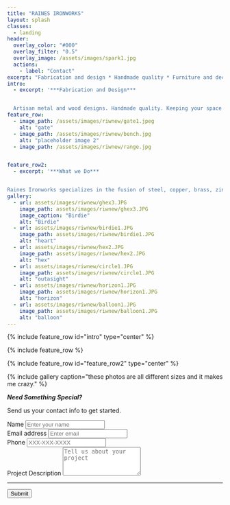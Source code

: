 ```yaml
---
title: "RAINES IRONWORKS"
layout: splash
classes:
  - landing
header:
  overlay_color: "#000"
  overlay_filter: "0.5"
  overlay_image: /assets/images/spark1.jpg
  actions:
    - label: "Contact"
excerpt: "Fabrication and design * Handmade quality * Furniture and decor"
intro:
  - excerpt: '***Fabrication and Design***


  Artisan metal and wood designs. Handmade quality. Keeping your space unique since 2016'
feature_row:
  - image_path: /assets/images/riwnew/gate1.jpeg
    alt: "gate"
  - image_path: /assets/images/riwnew/bench.jpg
    alt: "placeholder image 2"
  - image_path: /assets/images/riwnew/range.jpg


feature_row2:
  - excerpt: '***What we Do***


Raines Ironworks specializes in the fusion of steel, copper, brass, zinc, and wood to take your ideas to the next level. Handmade range hoods, Firescreens, Counters, Sinks, Fire pits, Gates, Doors. Anything you can imagine, Raines Ironworks can build it.'
gallery:
  - url: assets/images/riwnew/ghex3.JPG
    image_path: assets/images/riwnew/ghex3.JPG
    image_caption: "Birdie"
    alt: "Birdie"
  - url: assets/images/riwnew/birdie1.JPG
    image_path: assets/images/riwnew/birdie1.JPG
    alt: "heart"
  - url: assets/images/riwnew/hex2.JPG
    image_path: assets/images/riwnew/hex2.JPG
    alt: "hex"
  - url: assets/images/riwnew/circle1.JPG
    image_path: assets/images/riwnew/circle1.JPG
    alt: "outasight"
  - url: assets/images/riwnew/horizon1.JPG
    image_path: assets/images/riwnew/horizon1.JPG
    alt: "horizon"
  - url: assets/images/riwnew/balloon1.JPG
    image_path: assets/images/riwnew/balloon1.JPG
    alt: "balloon"
---
```


  {% include feature_row id="intro" type="center" %}

  {% include feature_row %}

  {% include feature_row id="feature_row2" type="center" %}

  {% include gallery caption="these photos are all different sizes and it makes me crazy." %}


  ***Need Something Special?***


  Send us your contact info to get started.

  <form action="https://getform.io/f/41b43f92-faa6-4b9c-b046-af5dfa1641ea" method="POST">
            <div class="form-group">
              <label for="InputName">Name</label>
              <input type="text" name="name" class="form-control" id="InputName" placeholder="Enter your name" required="required">
            </div>
            <div class="form-group">
              <label for="InputEmail1" required="required">Email address</label>
              <input type="email" name="email" class="form-control" id="InputEmail1" placeholder="Enter email">
            </div>
            <div class="form-group">
              <label for="InputPhone">Phone</label>
              <input type="text" name="phone" class="form-control" id="InputPhone" placeholder="XXX-XXX-XXXX" required="required">
            </div>
            <div class="form-group">
              <label for="FormProjectDescription">Project Description</label>
              <textarea rows="4" name="projectDesc" id="InputProject" placeholder="Tell us about your project"></textarea>
            </div>
            <hr>
            <button type="action" class="btn btn--inverse">Submit</button>
          </form>
